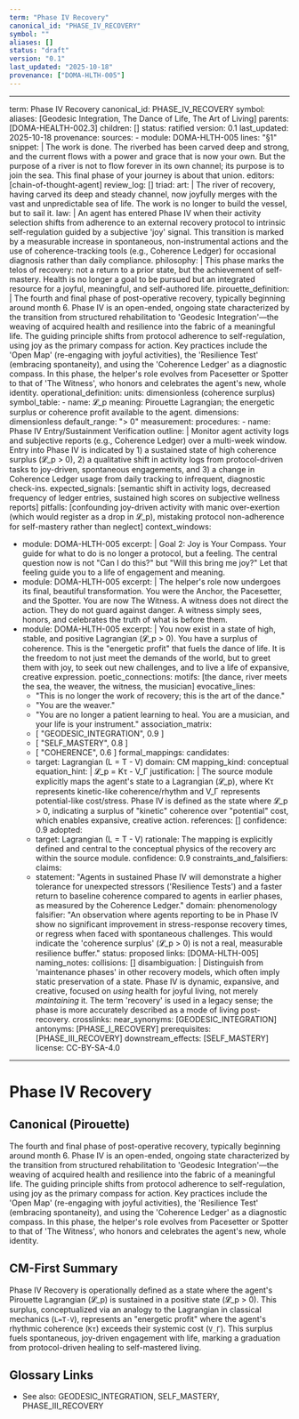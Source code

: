 ```yaml
---
term: "Phase IV Recovery"
canonical_id: "PHASE_IV_RECOVERY"
symbol: ""
aliases: []
status: "draft"
version: "0.1"
last_updated: "2025-10-18"
provenance: ["DOMA-HLTH-005"]
---
```


---
term: Phase IV Recovery
canonical_id: PHASE_IV_RECOVERY
symbol: 
aliases: [Geodesic Integration, The Dance of Life, The Art of Living]
parents: [DOMA-HEALTH-002.3]
children: []
status: ratified
version: 0.1
last_updated: 2025-10-18
provenance:
  sources:
    - module: DOMA-HLTH-005
      lines: "§1"
      snippet: |
        The work is done. The riverbed has been carved deep and strong, and the current flows with a power and grace that is now your own. But the purpose of a river is not to flow forever in its own channel; its purpose is to join the sea. This final phase of your journey is about that union.
  editors: [chain-of-thought-agent]
  review_log: []
triad:
  art: |
    The river of recovery, having carved its deep and steady channel, now joyfully merges with the vast and unpredictable sea of life. The work is no longer to build the vessel, but to sail it.
  law: |
    An agent has entered Phase IV when their activity selection shifts from adherence to an external recovery protocol to intrinsic self-regulation guided by a subjective 'joy' signal. This transition is marked by a measurable increase in spontaneous, non-instrumental actions and the use of coherence-tracking tools (e.g., Coherence Ledger) for occasional diagnosis rather than daily compliance.
  philosophy: |
    This phase marks the telos of recovery: not a return to a prior state, but the achievement of self-mastery. Health is no longer a goal to be pursued but an integrated resource for a joyful, meaningful, and self-authored life.
pirouette_definition: |
  The fourth and final phase of post-operative recovery, typically beginning around month 6. Phase IV is an open-ended, ongoing state characterized by the transition from structured rehabilitation to 'Geodesic Integration'—the weaving of acquired health and resilience into the fabric of a meaningful life. The guiding principle shifts from protocol adherence to self-regulation, using joy as the primary compass for action. Key practices include the 'Open Map' (re-engaging with joyful activities), the 'Resilience Test' (embracing spontaneity), and using the 'Coherence Ledger' as a diagnostic compass. In this phase, the helper's role evolves from Pacesetter or Spotter to that of 'The Witness', who honors and celebrates the agent's new, whole identity.
operational_definition:
  units: dimensionless (coherence surplus)
  symbol_table:
    - name: 𝓛_p
      meaning: Pirouette Lagrangian; the energetic surplus or coherence profit available to the agent.
      dimensions: dimensionless
      default_range: "> 0"
  measurement:
    procedures:
      - name: Phase IV Entry/Sustainment Verification
        outline: |
          Monitor agent activity logs and subjective reports (e.g., Coherence Ledger) over a multi-week window. Entry into Phase IV is indicated by 1) a sustained state of high coherence surplus (𝓛_p > 0), 2) a qualitative shift in activity logs from protocol-driven tasks to joy-driven, spontaneous engagements, and 3) a change in Coherence Ledger usage from daily tracking to infrequent, diagnostic check-ins.
        expected_signals: [semantic shift in activity logs, decreased frequency of ledger entries, sustained high scores on subjective wellness reports]
        pitfalls: [confounding joy-driven activity with manic over-exertion (which would register as a drop in 𝓛_p), mistaking protocol non-adherence for self-mastery rather than neglect]
context_windows:
  - module: DOMA-HLTH-005
    excerpt: |
      Goal 2: Joy is Your Compass. Your guide for what to do is no longer a protocol, but a feeling. The central question now is not "Can I do this?" but "Will this bring me joy?" Let that feeling guide you to a life of engagement and meaning.
  - module: DOMA-HLTH-005
    excerpt: |
      The helper's role now undergoes its final, beautiful transformation. You were the Anchor, the Pacesetter, and the Spotter. You are now The Witness. A witness does not direct the action. They do not guard against danger. A witness simply sees, honors, and celebrates the truth of what is before them.
  - module: DOMA-HLTH-005
    excerpt: |
      You now exist in a state of high, stable, and positive Lagrangian (𝓛_p > 0). You have a surplus of coherence. This is the "energetic profit" that fuels the dance of life. It is the freedom to not just meet the demands of the world, but to greet them with joy, to seek out new challenges, and to live a life of expansive, creative expression.
poetic_connections:
  motifs: [the dance, river meets the sea, the weaver, the witness, the musician]
  evocative_lines:
    - "This is no longer the work of recovery; this is the art of the dance."
    - "You are the weaver."
    - "You are no longer a patient learning to heal. You are a musician, and your life is your instrument."
  association_matrix:
    - [ "GEODESIC_INTEGRATION", 0.9 ]
    - [ "SELF_MASTERY", 0.8 ]
    - [ "COHERENCE", 0.6 ]
formal_mappings:
  candidates:
    - target: Lagrangian (L = T - V)
      domain: CM
      mapping_kind: conceptual
      equation_hint: |
        𝓛_p = Kτ - V_Γ
      justification: |
        The source module explicitly maps the agent's state to a Lagrangian (𝓛_p), where Kτ represents kinetic-like coherence/rhythm and V_Γ represents potential-like cost/stress. Phase IV is defined as the state where 𝓛_p > 0, indicating a surplus of "kinetic" coherence over "potential" cost, which enables expansive, creative action.
      references: []
      confidence: 0.9
  adopted:
    - target: Lagrangian (L = T - V)
      rationale: The mapping is explicitly defined and central to the conceptual physics of the recovery arc within the source module.
      confidence: 0.9
constraints_and_falsifiers:
  claims:
    - statement: "Agents in sustained Phase IV will demonstrate a higher tolerance for unexpected stressors ('Resilience Tests') and a faster return to baseline coherence compared to agents in earlier phases, as measured by the Coherence Ledger."
      domain: phenomenology
      falsifier: "An observation where agents reporting to be in Phase IV show no significant improvement in stress-response recovery times, or regress when faced with spontaneous challenges. This would indicate the 'coherence surplus' (𝓛_p > 0) is not a real, measurable resilience buffer."
      status: proposed
      links: [DOMA-HLTH-005]
naming_notes:
  collisions: []
  disambiguation: |
    Distinguish from 'maintenance phases' in other recovery models, which often imply static preservation of a state. Phase IV is dynamic, expansive, and creative, focused on *using* health for joyful living, not merely *maintaining* it. The term 'recovery' is used in a legacy sense; the phase is more accurately described as a mode of living post-recovery.
crosslinks:
  near_synonyms: [GEODESIC_INTEGRATION]
  antonyms: [PHASE_I_RECOVERY]
  prerequisites: [PHASE_III_RECOVERY]
  downstream_effects: [SELF_MASTERY]
license: CC-BY-SA-4.0
---

# Phase IV Recovery

## Canonical (Pirouette)
The fourth and final phase of post-operative recovery, typically beginning around month 6. Phase IV is an open-ended, ongoing state characterized by the transition from structured rehabilitation to 'Geodesic Integration'—the weaving of acquired health and resilience into the fabric of a meaningful life. The guiding principle shifts from protocol adherence to self-regulation, using joy as the primary compass for action. Key practices include the 'Open Map' (re-engaging with joyful activities), the 'Resilience Test' (embracing spontaneity), and using the 'Coherence Ledger' as a diagnostic compass. In this phase, the helper's role evolves from Pacesetter or Spotter to that of 'The Witness', who honors and celebrates the agent's new, whole identity.

## CM-First Summary
Phase IV Recovery is operationally defined as a state where the agent's Pirouette Lagrangian (𝓛_p) is sustained in a positive state (𝓛_p > 0). This surplus, conceptualized via an analogy to the Lagrangian in classical mechanics (`L=T-V`), represents an "energetic profit" where the agent's rhythmic coherence (`Kτ`) exceeds their systemic cost (`V_Γ`). This surplus fuels spontaneous, joy-driven engagement with life, marking a graduation from protocol-driven healing to self-mastered living.

## Glossary Links
- See also: GEODESIC_INTEGRATION, SELF_MASTERY, PHASE_III_RECOVERY